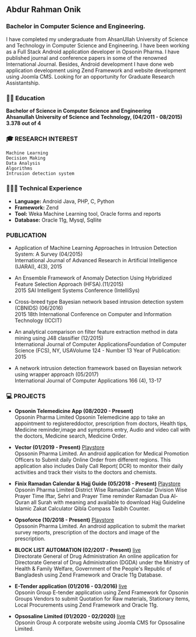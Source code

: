 ## Abdur Rahman Onik
### Bachelor in Computer Science and Engineering.

I have completed my undergraduate from AhsanUllah University of Science and Technology in Computer Science
and Engineering. I have been working as a Full Stack Android application developer in Opsonin Pharma. I have
published journal and conference papers in some of the renowned International Journal. Besides, Android
development I have done web application development using Zend Framework and website development using
Joomla CMS. Looking for an opportunity for Graduate Research Assistantship.

### 👨‍🎓 Education

**Bachelor of Science in Computer Science and Engineering**    
**Ahsanullah University of Science and Technology, (04/2011 - 08/2015)**      
**3.378 out of 4** 

### 🎓 RESEARCH INTEREST  
```
Machine Learning
Decision Making
Data Analysis
Algorithms
Intrusion detection system
```

### 👨🏼‍💻 Technical Experience
- **Language:**  Android Java, PHP, C, Python
- **Framework:** Zend
- **Tool:** Weka Machine Learning tool, Oracle forms and reports
- **Database:** Oracle 11g, Mysql, Sqllite  



### PUBLICATION

- Application of Machine Learning Approaches in Intrusion Detection System: A Survey (04/2015)  
International Journal of Advanced Research in Artificial Intelligence (IJARAI), 4(3), 2015

- An Ensemble Framework of Anomaly Detection Using Hybridized Feature Selection Approach
(HFSA).(11/2015)  
2015 SAI Intelligent Systems Conference (IntelliSys)

- Cross-breed type Bayesian network based intrusion detection system (CBNIDS) (06/2016)  
2015 18th International Conference on Computer and Information Technology (ICCIT)

- An analytical comparison on filter feature extraction method in data mining using J48 classifier
(12/2015)  
International Journal of Computer ApplicationsFoundation of Computer Science (FCS), NY, USAVolume 124 - Number 13 Year of
Publication: 2015

- A network intrusion detection framework based on Bayesian network using wrapper approach
(05/2017)  
International Journal of Computer Applications 166 (4), 13-17

### 💻 PROJECTS

- **Opsonin Telemedicine App (08/2020 - Present)**   
Opsonin Pharma Limited
Opsonin Telemedicine app to take an appointment to registereddoctor, prescription from doctors, Health tips, Medicine reminder,image and symptoms entry, Audio and video call   with the doctors, Medicine search, Medicine Order. 

- **Vector (01/2019 - Present)**  [Playstore](https://play.google.com/store/apps/details?id=com.opl.pharmavector)  
 Opssonin Pharma Limited.
 An android application for Medical Promotion Officers to Submit daily Online Order from different regions. This application also includes Daily Call Report( DCR) to monitor their daily activities and track their visits to the doctors and chemists.

- **Finix Ramadan Calendar & Hajj Guide (05/2018 - Present)**  [Playstore](https://play.google.com/store/apps/details?id=finix.ramadan.opsonin)  
 Opsonin Pharma Limited
District Wise Ramadan Calendar Division Wise Prayer Time Iftar, Sehri and Prayer Time reminder Ramadan Dua Al-Quran all Surah with meaning and available to download Hajj Guideline Islamic Zakat Calculator Qibla Compass Tasbih Counter. 

- **Opsoforce (10/2018 - Present)**  [Playstore](https://play.google.com/store/apps/details?id=com.opl.opluploadimage)  
Opssonin Pharma Limited.
 An android application to submit the market survey reports, prescription of the doctors and image of the prescription. 

- **BLOCK LIST AUTOMATION (02/2017 - Present)**  [live](http://180.211.137.73/drug/public/user/login)  
Directorate General of Drug Administration An online application for Directorate General of Drug Administration
(DGDA) under the Ministry of Health & Family Welfare, Government of the People's Republic of Bangladesh using Zend Framework and
Oracle 11g Database.

- **E-Tender application (01/2016 - 03/2016)**  [live](http://opsonin.com.bd/dashboard)   
 Opsonin Group
E-tender application using Zend Framework for Opsonin Groups Vendors to submit Quotation for Raw materials, Stationary items, Local Procurements using Zend Framework and Oracle 11g. 

- **Opsosaline Limited (01/2020 - 02/2020)**  [live](http://www.opsosaline.com/osl/)   
Opsonin Group
A corporate website using Joomla CMS for Opsosaline Limited.




